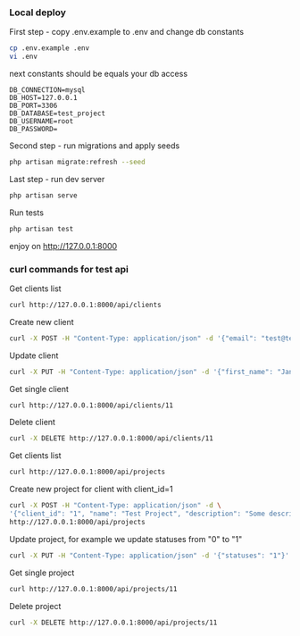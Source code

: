 ### Local deploy
First step - copy .env.example to .env and change db constants
```bash
cp .env.example .env
vi .env
```
next constants should be equals your db access
```
DB_CONNECTION=mysql
DB_HOST=127.0.0.1
DB_PORT=3306
DB_DATABASE=test_project
DB_USERNAME=root
DB_PASSWORD=
```

Second step - run migrations and apply seeds

```bash
php artisan migrate:refresh --seed
```

Last step - run dev server
```bash
php artisan serve
```

Run tests
```bash
php artisan test
```

enjoy on http://127.0.0.1:8000

### curl commands for test api

Get clients list
```bash
curl http://127.0.0.1:8000/api/clients
```

Create new client
```bash
curl -X POST -H "Content-Type: application/json" -d '{"email": "test@test.com", "first_name": "John", "last_name": "Doe", "password": "demo"}' http://127.0.0.1:8000/api/clients
```

Update client
```bash
curl -X PUT -H "Content-Type: application/json" -d '{"first_name": "Jane"}' http://127.0.0.1:8000/api/clients/11
```

Get single client
```bash
curl http://127.0.0.1:8000/api/clients/11
```

Delete client
```bash
curl -X DELETE http://127.0.0.1:8000/api/clients/11
```



Get clients list
```bash
curl http://127.0.0.1:8000/api/projects
```

Create new project for client with client_id=1
```bash
curl -X POST -H "Content-Type: application/json" -d \
'{"client_id": "1", "name": "Test Project", "description": "Some description", "statuses": "0"}' \
http://127.0.0.1:8000/api/projects
```

Update project, for example we update statuses from "0" to "1"
```bash
curl -X PUT -H "Content-Type: application/json" -d '{"statuses": "1"}' http://127.0.0.1:8000/api/projects/11
```

Get single project
```bash
curl http://127.0.0.1:8000/api/projects/11
```

Delete project
```bash
curl -X DELETE http://127.0.0.1:8000/api/projects/11
```



